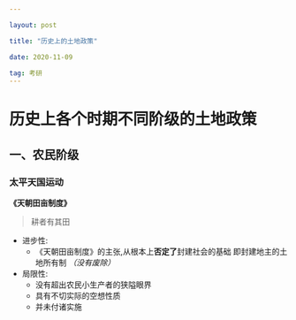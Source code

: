 ```yaml
---

layout: post

title: "历史上的土地政策"

date: 2020-11-09

tag: 考研
---
```


# 历史上各个时期不同阶级的土地政策



## 一、农民阶级

### 太平天国运动

**《天朝田亩制度》**

> 耕者有其田

- 进步性:
  - 《天朝田亩制度》的主张,从根本上**否定了**封建社会的基础
    即封建地主的土地所有制 *（没有废除）*
- 局限性: 
    - 没有超出农民小生产者的狭隘眼界
    - 具有不切实际的空想性质
    - 并未付诸实施

